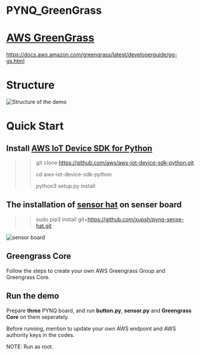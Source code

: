 # PYNQ_GreenGrass

# [AWS GreenGrass](<https://aws.amazon.com/greengrass/>)

<https://docs.aws.amazon.com/greengrass/latest/developerguide/gg-gs.html>

# Structure

![Structure of the demo](https://github.com/xupsh/PYNQ_GreenGrass/blob/master/image/AWS%20Greengrass%20DEMO%20structure.png)

# Quick Start

## Install [AWS IoT Device SDK for Python](<https://github.com/aws/aws-iot-device-sdk-python>)

> > git clone https://github.com/aws/aws-iot-device-sdk-python.git
> >
> > cd aws-iot-device-sdk-python
> >
> > python3 setup.py install

## The installation of [sensor hat](<https://github.com/xupsh/pynq-sense-hat>) on **senser** board 

> > sudo pip3 install git+https://github.com/xupsh/pynq-sense-hat.git

![sensor board](https://github.com/xupsh/PYNQ_GreenGrass/blob/master/image/sensor_board.jpeg)

## Greengrass Core

Follow the steps to create your own AWS Greengrass Group and Greengrass Core.

## Run the demo

Prepare **three** PYNQ board, and run **button.py**, **sensor.py** and **Greengrass Core** on them seperately.

Before running, mention to update your own AWS endpoint and AWS authority keys in the codes.

NOTE: Run as root.